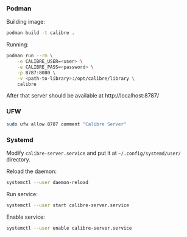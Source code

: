 ### Podman

Building image:
```sh
podman build -t calibre .
```

Running:
```sh
podman run --rm \
    -e CALIBRE_USER=<user> \
    -e CALIBRE_PASS=<password> \
    -p 8787:8080 \
    -v <path-to-library>:/opt/calibre/library \
    calibre
```

After that server should be available at http://localhost:8787/

### UFW
```sh
sudo ufw allow 8787 comment "Calibre Server"
```

### Systemd

Modify `calibre-server.service` and put it at `~/.config/systemd/user/` directory.

Reload the daemon:
```sh
systemctl --user daemon-reload
```

Run service:
```sh
systemctl --user start calibre-server.service
```

Enable service:
```sh
systemctl --user enable calibre-server.service
```